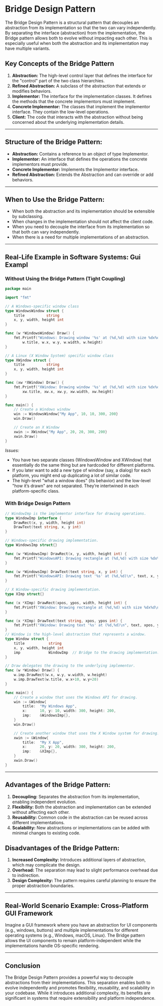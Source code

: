 # Bridge Design Pattern

The Bridge Design Pattern is a structural pattern that decouples an abstraction from its implementation so that the two can vary independently. By separating the interface (abstraction) from the implementation, the Bridge pattern allows both to evolve without impacting each other. This is especially useful when both the abstraction and its implementation may have multiple variants.

## Key Concepts of the Bridge Pattern

1. **Abstraction:** The high-level control layer that defines the interface for the "control" part of the two class hierarchies.
2. **Refined Abstraction:** A subclass of the abstraction that extends or modifies behaviors.
3. **Implementor:** The interface for the implementation classes. It defines the methods that the concrete implementors must implement.
4. **Concrete Implementor:** The classes that implement the implementor interface. They contain the low-level operations.
5. **Client:** The code that interacts with the abstraction without being concerned about the underlying implementation details.

---

## Structure of the Bridge Pattern:

- **Abstraction:** Contains a reference to an object of type Implementor.
- **Implementor:** An interface that defines the operations the concrete implementors must provide.
- **Concrete Implementor:** Implements the Implementor interface.
- **Refined Abstraction:** Extends the Abstraction and can override or add behaviors.

---

## When to Use the Bridge Pattern:

- When both the abstraction and its implementation should be extensible by subclassing.
- When changes in the implementation should not affect the client code.
- When you need to decouple the interface from its implementation so that both can vary independently.
- When there is a need for multiple implementations of an abstraction.

---

## Real-Life Example in Software Systems: Gui Exampl


### Without Using the Bridge Pattern (Tight Coupling)
```go
package main

import "fmt"

// A Windows-specific window class
type WindowsWindow struct {
	title          string
	x, y, width, height int
}

func (w *WindowsWindow) Draw() {
	fmt.Printf("Windows: Drawing window '%s' at (%d,%d) with size %dx%d\n",
		w.title, w.x, w.y, w.width, w.height)
}

// A Linux (X Window System) specific window class
type XWindow struct {
	title          string
	x, y, width, height int
}

func (xw *XWindow) Draw() {
	fmt.Printf("XWindow: Drawing window '%s' at (%d,%d) with size %dx%d\n",
		xw.title, xw.x, xw.y, xw.width, xw.height)
}

func main() {
	// Create a Windows window
	win := WindowsWindow{"My App", 10, 10, 300, 200}
	win.Draw()

	// Create an X Window
	xwin := XWindow{"My App", 20, 20, 300, 200}
	xwin.Draw()
}

```
*Issues:*
- You have two separate classes (WindowsWindow and XWindow) that essentially do the same thing but are hardcoded for different platforms.
- If you later want to add a new type of window (say, a dialog) for each platform, you might end up duplicating a lot of similar code.
- The high-level "what a window does" (its behavior) and the low-level "how it’s drawn" are not separated. They’re intertwined in each    platform-specific class.

### With Bridge Design Pattern
```go
// WindowImp is the implementor interface for drawing operations.
type WindowImp interface {
	DrawRect(x, y, width, height int)
	DrawText(text string, x, y int)
}

// Windows-specific drawing implementation.
type WindowsImp struct{}

func (w *WindowsImp) DrawRect(x, y, width, height int) {
	fmt.Printf("WindowsAPI: Drawing rectangle at (%d,%d) with size %dx%d\n", x, y, width, height)
}

func (w *WindowsImp) DrawText(text string, x, y int) {
	fmt.Printf("WindowsAPI: Drawing text '%s' at (%d,%d)\n", text, x, y)
}

// X Window-specific drawing implementation.
type XImp struct{}

func (x *XImp) DrawRect(xpos, ypos, width, height int) {
	fmt.Printf("XWindow: Drawing rectangle at (%d,%d) with size %dx%d\n", xpos, ypos, width, height)
}

func (x *XImp) DrawText(text string, xpos, ypos int) {
	fmt.Printf("XWindow: Drawing text '%s' at (%d,%d)\n", text, xpos, ypos)
}
// Window is the high-level abstraction that represents a window.
type Window struct {
	title           string
	x, y, width, height int
	imp             WindowImp  // Bridge to the drawing implementation.
}

// Draw delegates the drawing to the underlying implementor.
func (w *Window) Draw() {
	w.imp.DrawRect(w.x, w.y, w.width, w.height)
	w.imp.DrawText(w.title, w.x+10, w.y+20)
}

func main() {
	// Create a window that uses the Windows API for drawing.
	win := &Window{
		title:  "My Windows App",
		x:      10, y: 10, width: 300, height: 200,
		imp:    &WindowsImp{},
	}
	win.Draw()

	// Create another window that uses the X Window system for drawing.
	xwin := &Window{
		title:  "My X App",
		x:      20, y: 20, width: 300, height: 200,
		imp:    &XImp{},
	}
	xwin.Draw()
}

```

---

## Advantages of the Bridge Pattern:

1. **Decoupling:** Separates the abstraction from its implementation, enabling independent evolution.
2. **Flexibility:** Both the abstraction and implementation can be extended without affecting each other.
3. **Reusability:** Common code in the abstraction can be reused across different implementations.
4. **Scalability:** New abstractions or implementations can be added with minimal changes to existing code.

## Disadvantages of the Bridge Pattern:

1. **Increased Complexity:** Introduces additional layers of abstraction, which may complicate the design.
2. **Overhead:** The separation may lead to slight performance overhead due to indirection.
3. **Design Complexity:** The pattern requires careful planning to ensure the proper abstraction boundaries.

---

## Real-World Scenario Example: Cross-Platform GUI Framework

Imagine a GUI framework where you have an abstraction for UI components (e.g., windows, buttons) and multiple implementations for different operating systems (e.g., Windows, macOS, Linux). The Bridge pattern allows the UI components to remain platform-independent while the implementations handle OS-specific rendering.

---

## Conclusion

The Bridge Design Pattern provides a powerful way to decouple abstractions from their implementations. This separation enables both to evolve independently and promotes flexibility, reusability, and scalability in your codebase. While it introduces additional complexity, its benefits are significant in systems that require extensibility and platform independence.
